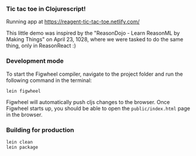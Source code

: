 ### Tic tac toe in Clojurescript!

Running app at https://reagent-tic-tac-toe.netlify.com/

This little demo was inspired by the "ReasonDojo - Learn ReasonML by Making Things" on April 23, 1028, where we were tasked to do the same thing, only in ReasonReact :)

### Development mode

To start the Figwheel compiler, navigate to the project folder and run the following command in the terminal:

```
lein figwheel
```

Figwheel will automatically push cljs changes to the browser.
Once Figwheel starts up, you should be able to open the `public/index.html` page in the browser.


### Building for production

```
lein clean
lein package
```
